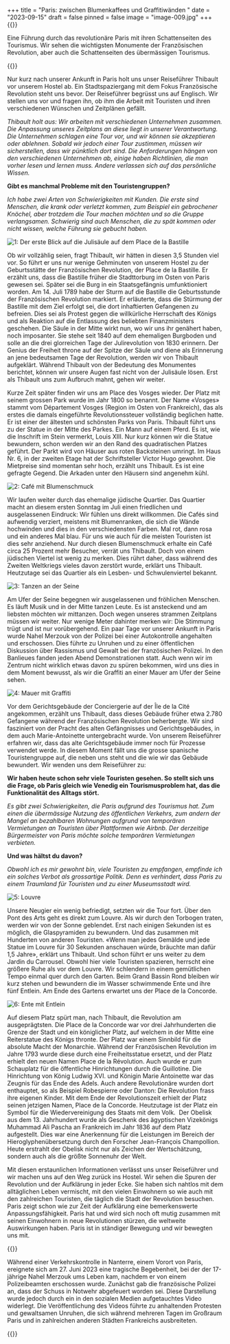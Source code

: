 +++
title = "Paris: zwischen Blumenkaffees und Graffitiwänden  "
date = "2023-09-15"
draft = false
pinned = false
image = "image-009.jpg"
+++
{{<lead>}}

Eine Führung durch das revolutionäre Paris mit ihren Schattenseiten des Tourismus. Wir sehen die wichtigsten Monumente der Französischen Revolution, aber auch die Schattenseiten des übermässigen Tourismus.

{{</lead>}}

Nur kurz nach unserer Ankunft in Paris holt uns unser Reiseführer Thibault vor unserem Hostel ab. Ein Stadtspaziergang mit dem Fokus Französische Revolution steht uns bevor. Der Reiseführer begrüsst uns auf Englisch. Wir stellen uns vor und fragen ihn, ob ihm die Arbeit mit Touristen und ihren verschiedenen Wünschen und Zeitplänen gefällt.

*Thibault holt aus: Wir arbeiten mit verschiedenen Unternehmen zusammen. Die Anpassung unseres Zeitplans an diese liegt in unserer Verantwortung. Die Unternehmen schlagen eine Tour vor, und wir können sie akzeptieren oder ablehnen. Sobald wir jedoch einer Tour zustimmen, müssen wir sicherstellen, dass wir pünktlich dort sind. Die Anforderungen hängen von den verschiedenen Unternehmen ab, einige haben Richtlinien, die man vorher lesen und lernen muss. Andere verlassen sich auf das persönliche Wissen.*

**Gibt es manchmal Probleme mit den Touristengruppen?**

*Ich habe zwei Arten von Schwierigkeiten mit Kunden. Die erste sind Menschen, die krank oder verletzt kommen, zum Beispiel ein gebrochener Knöchel, aber trotzdem die Tour machen möchten und so die Gruppe verlangsamen. Schwierig sind auch Menschen, die zu spät kommen oder nicht wissen, welche Führung sie gebucht haben.* 

![1: Der erste Blick auf die Julisäule auf dem Place de la Bastille](image-000.jpg)

![](<>)Ob wir vollzählig seien, fragt Thibault, wir hätten in diesen 3,5 Stunden viel vor. So führt er uns nur wenige Gehminuten von unserem Hostel zu der Geburtsstätte der Französischen Revolution, der Place de la Bastille. Er erzählt uns, dass die Bastille früher die Stadttorburg im Osten von Paris gewesen sei. Später sei die Burg in ein Staatsgefängnis umfunktioniert worden. Am 14. Juli 1789 habe der Sturm auf die Bastille die Geburtsstunde der Französischen Revolution markiert. Er erläuterte, dass die Stürmung der Bastille mit dem Ziel erfolgt sei, die dort inhaftierten Gefangenen zu befreien. Dies sei als Protest gegen die willkürliche Herrschaft des Königs und als Reaktion auf die Entlassung des beliebten Finanzministers geschehen. Die Säule in der Mitte wirkt nun, wo wir uns ihr genähert haben, noch imposanter. Sie stehe seit 1840 auf dem ehemaligen Burgboden und solle an die drei glorreichen Tage der Julirevolution von 1830 erinnern. Der Genius der Freiheit throne auf der Spitze der Säule und diene als Erinnerung an jene bedeutsamen Tage der Revolution, werden wir von Thibault aufgeklärt. Während Thibault von der Bedeutung des Monumentes berichtet, können wir unsere Augen fast nicht von der Julisäule lösen. Erst als Thibault uns zum Aufbruch mahnt, gehen wir weiter.

Kurze Zeit später finden wir uns am Place des Vosges wieder. Der Platz mit seinem grossen Park wurde im Jahr 1800 so benannt. Der Name «Vosges» stammt vom Département Vosges (Region im Osten von Frankreich), das als erstes die damals eingeführte Revolutionssteuer vollständig beglichen hatte. Er ist einer der ältesten und schönsten Parks von Paris. Thibault führt uns zu der Statue in der Mitte des Parkes. Ein Mann auf einem Pferd. Es ist, wie die Inschrift im Stein vermerkt, Louis XIII. Nur kurz können wir die Statue bewundern, schon werden wir an den Rand des quadratischen Platzes geführt. Der Parkt wird von Häuser aus roten Backsteinen umringt. Im Haus Nr. 6, in der zweiten Etage hat der Schriftsteller Victor Hugo gewohnt. Die Mietpreise sind momentan sehr hoch, erzählt uns Thibault. Es ist eine gefragte Gegend. Die Arkaden unter den Häusern sind angenehm kühl. 

![2: Café mit Blumenschmuck](image-009.jpg)

![](<>)Wir laufen weiter durch das ehemalige jüdische Quartier. Das Quartier macht an diesem ersten Sonntag im Juli einen friedlichen und ausgelassenen Eindruck: Wir fühlen uns direkt willkommen. Die Cafés sind aufwendig verziert, meistens mit Blumenranken, die sich die Wände hochwinden und dies in den verschiedensten Farben. Mal rot, dann rosa und ein anderes Mal blau. Für uns wie auch für die meisten Touristen ist dies sehr anziehend. Nur durch diesen Blumenschmuck erhalte ein Café circa 25 Prozent mehr Besucher, verrät uns Thibault. Doch von einem jüdischen Viertel ist wenig zu merken. Dies rührt daher, dass während des Zweiten Weltkriegs vieles davon zerstört wurde, erklärt uns Thibault. Heutzutage sei das Quartier als ein Lesben- und Schwulenviertel bekannt.

![3: Tanzen an der Seine](image-003.jpg)

Am Ufer der Seine begegnen wir ausgelassenen und fröhlichen Menschen. Es läuft Musik und in der Mitte tanzen Leute. Es ist ansteckend und am liebsten möchten wir mittanzen. Doch wegen unseres strammen Zeitplans müssen wir weiter. Nur wenige Meter dahinter merken wir: Die Stimmung trügt und ist nur vorübergehend. Ein paar Tage vor unserer Ankunft in Paris wurde Nahel Merzouk von der Polizei bei einer Autokontrolle angehalten und erschossen. Dies führte zu Unruhen und zu einer öffentlichen Diskussion über Rassismus und Gewalt bei der französischen Polizei. In den Banlieues fanden jeden Abend Demonstrationen statt. Auch wenn wir im Zentrum nicht wirklich etwas davon zu spüren bekommen, wird uns dies in dem Moment bewusst, als wir die Graffiti an einer Mauer am Ufer der Seine sehen.

![4: Mauer mit Graffiti](image-006.jpg)

Vor dem Gerichtsgebäude der Conciergerie auf der Île de la Cité angekommen, erzählt uns Thibault, dass dieses Gebäude früher etwa 2.780 Gefangene während der Französischen Revolution beherbergte. Wir sind fasziniert von der Pracht des alten Gefängnisses und Gerichtsgebäudes, in dem auch Marie-Antoinette untergebracht wurde. Von unserem Reiseführer erfahren wir, dass das alte Gerichtsgebäude immer noch für Prozesse verwendet werde. In diesem Moment fällt uns die grosse spanische Touristengruppe auf, die neben uns steht und die wie wir das Gebäude bewundert. Wir wenden uns dem Reiseführer zu:

**Wir haben heute schon sehr viele Touristen gesehen. So stellt sich uns die Frage, ob Paris gleich wie Venedig ein Tourismusproblem hat, das die Funktionalität des Alltags stört.**

*Es gibt zwei Schwierigkeiten, die Paris aufgrund des Tourismus hat. Zum einen die übermässige Nutzung des öffentlichen Verkehrs, zum andern der Mangel an bezahlbaren Wohnungen aufgrund von temporären Vermietungen an Touristen über Plattformen wie Airbnb. Der derzeitige Bürgermeister von Paris möchte solche temporären Vermietungen verbieten.* 

**Und was hältst du davon?**

*Obwohl ich es mir gewohnt bin, viele Touristen zu empfangen, empfinde ich ein solches Verbot als grossartige Politik. Denn es verhindert, dass Paris zu einem Traumland für Touristen und zu einer Museumsstadt wird.*

![5: Louvre](image-012.jpg)

Unsere Neugier ein wenig befriedigt, setzten wir die Tour fort. Über den Pont des Arts geht es direkt zum Louvre. Als wir durch den Torbogen traten, werden wir von der Sonne geblendet. Erst nach einigen Sekunden ist es möglich, die Glaspyramiden zu bewundern. Und das zusammen mit Hunderten von anderen Touristen. «Wenn man jedes Gemälde und jede Statue im Louvre für 30 Sekunden anschauen würde, bräuchte man dafür 1,5 Jahre», erklärt uns Thibault. Und schon führt er uns weiter zu dem Jardin du Carrousel. Obwohl hier viele Touristen spazieren, herrscht eine größere Ruhe als vor dem Louvre. Wir schlendern in einem gemütlichen Tempo einmal quer durch den Garten. Beim Grand Bassin Rond bleiben wir kurz stehen und bewundern die im Wasser schwimmende Ente und ihre fünf Entlein. Am Ende des Gartens erwartet uns der Place de la Concorde.

![6: Ente mit Entlein](image-015.jpg)

Auf diesem Platz spürt man, nach Thibault, die Revolution am ausgeprägtsten. Die Place de la Concorde war vor drei Jahrhunderten die Grenze der Stadt und ein königlicher Platz, auf welchem in der Mitte eine Reiterstatue des Königs thronte. Der Platz war einem Sinnbild für die absolute Macht der Monarchie. Während der Französischen Revolution im Jahre 1793 wurde diese durch eine Freiheitsstatue ersetzt, und der Platz erhielt den neuen Namen Place de la Révolution. Auch wurde er zum Schauplatz für die öffentliche Hinrichtungen durch die Guillotine. Die Hinrichtung von König Ludwig XVI. und Königin Marie Antoinette war das Zeugnis für das Ende des Adels. Auch andere Revolutionäre wurden dort enthauptet, so als Beispiel Robespierre oder Danton: Die Revolution frass ihre eigenen Kinder. Mit dem Ende der Revolutionszeit erhielt der Platz seinen jetzigen Namen, Place de la Concorde. Heutzutage ist der Platz ein Symbol für die Wiedervereinigung des Staats mit dem Volk.  Der Obelisk aus dem 13. Jahrhundert wurde als Geschenk des ägyptischen Vizekönigs Muhammad Ali Pascha an Frankreich im Jahr 1836 auf dem Platz aufgestellt. Dies war eine Anerkennung für die Leistungen im Bereich der Hieroglyphenübersetzung durch den Forscher Jean-François Champollion. Heute erstrahlt der Obelisk nicht nur als Zeichen der Wertschätzung, sondern auch als die größte Sonnenuhr der Welt. 

Mit diesen erstaunlichen Informationen verlässt uns unser Reiseführer und wir machen uns auf den Weg zurück ins Hostel. Wir sehen die Spuren der Revolution und der Aufklärung in jeder Ecke. Sie haben sich nahtlos mit dem alltäglichen Leben vermischt, mit den vielen Einwohnern so wie auch mit den zahlreichen Touristen, die täglich die Stadt der Revolution besuchen. Paris zeigt schon wie zur Zeit der Aufklärung eine bemerkenswerte Anpassungsfähigkeit. Paris hat und wird sich noch oft mutig zusammen mit seinen Einwohnern in neue Revolutionen stürzen, die weltweite Auswirkungen haben. Paris ist in ständiger Bewegung und wir bewegten uns mit.

{{<box>}}

Während einer Verkehrskontrolle in Nanterre, einem Vorort von Paris, ereignete sich am 27. Juni 2023 eine tragische Begebenheit, bei der der 17-jährige Nahel Merzouk ums Leben kam, nachdem er von einem Polizeibeamten erschossen wurde. Zunächst gab die französische Polizei an, dass der Schuss in Notwehr abgefeuert worden sei. Diese Darstellung wurde jedoch durch ein in den sozialen Medien aufgetauchtes Video widerlegt. Die Veröffentlichung des Videos führte zu anhaltenden Protesten und gewaltsamen Unruhen, die sich während mehreren Tagen im Großraum Paris und in zahlreichen anderen Städten Frankreichs ausbreiteten.

{{</box>}}